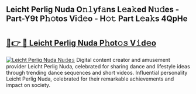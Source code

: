 ## Leicht Perlig Nuda O𝚗𝚕yf𝚊ns L𝚎a𝚔ed N𝚞𝚍es - Part-Y9t P𝚑𝚘tos Vi𝚍𝚎o - H𝚘𝚝 Part L𝚎a𝚔s 4QpHe

# <h2><a href="http://kfat4t.oniu.top/?m=Leicht+Perlig+Nuda">🔗👉 🔴 Leicht Perlig Nuda P𝚑ot𝚘𝚜 V𝚒d𝚎o</a></h2>

[![Leicht Perlig Nuda Nu𝚍e𝚜](https://i.imgur.com/0qMVB7G.gif)](http://kfat4t.oniu.top/?m=Leicht+Perlig+Nuda)
Digital content creator and amusement provider Leicht Perlig Nuda, celebrated for sharing dance and lifestyle ideas through trending dance sequences and short videos. Influential personality Leicht Perlig Nuda, celebrated for their remarkable achievements and impact on society.  
